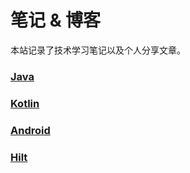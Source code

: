 # 笔记 & 博客

本站记录了技术学习笔记以及个人分享文章。

### [Java](java/)

### [Kotlin](kotlin/)

### [Android](android/)

### [Hilt](hilt/)
